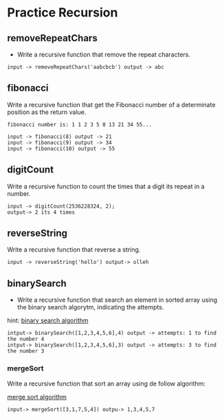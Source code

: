 # Practice Recursion

## removeRepeatChars

- Write a recursive function that remove the repeat characters.

```
input -> removeRepeatChars('aabcbcb') output -> abc
```

## fibonacci

Write a recursive function that get the Fibonacci number of a determinate position as the return value.

```
fibonacci number is: 1 1 2 3 5 8 13 21 34 55...

input -> fibonacci(8) output -> 21
input -> fibonacci(9) output -> 34
input -> fibonacci(10) output -> 55
``` 

## digitCount

Write a recursive function to count the times that a digit its repeat in a number.

```
input -> digitCount(2536228324, 2);
output-> 2 its 4 times
```


## reverseString

Write a recursive function that reverse a string.

```
input -> reverseString('hello') output-> olleh
```


## binarySearch

- Write a recursive function that search an element in sorted array using the binary search algorytm, indicating the attempts.

hint: [binary search algorithm](https://en.wikipedia.org/wiki/Binary_search_algorithm)

```
intput-> binarySearch([1,2,3,4,5,6],4) output -> attempts: 1 to find the number 4
intput-> binarySearch([1,2,3,4,5,6],3) output -> attempts: 3 to find the number 3
```

### mergeSort

Write a recursive function that sort an array using de follow algorithm:

[merge sort algorithm](https://en.wikipedia.org/wiki/Merge_sort)

```
input-> mergeSort([3,1,7,5,4]) outpu-> 1,3,4,5,7